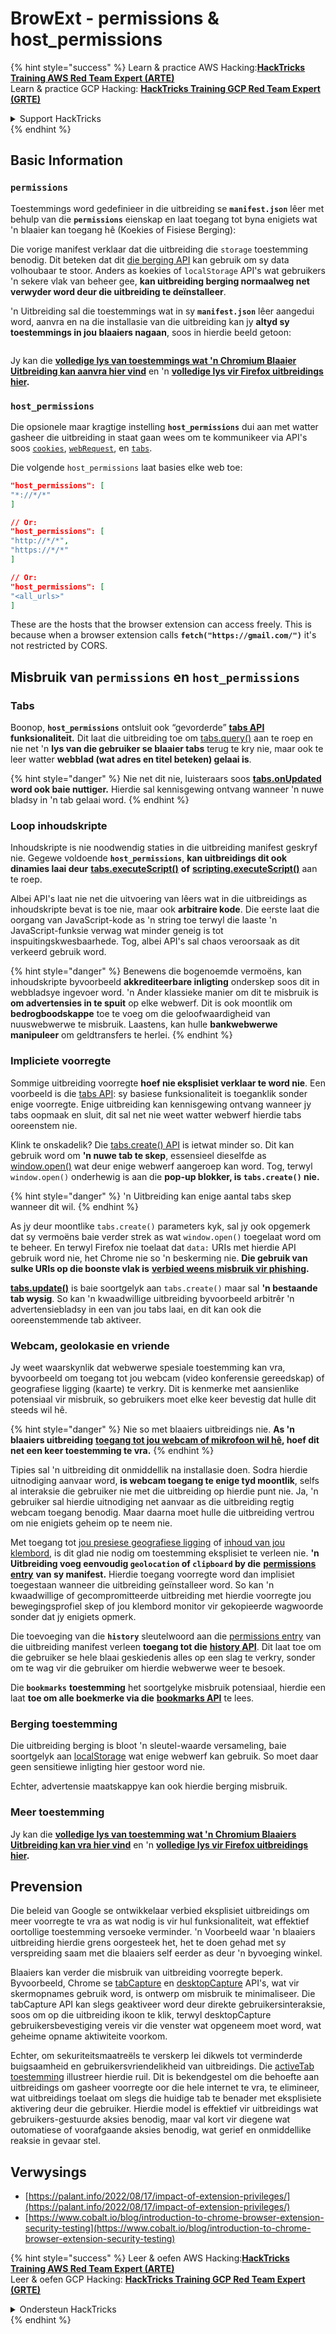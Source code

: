 # BrowExt - permissions & host\_permissions

{% hint style="success" %}
Learn & practice AWS Hacking:<img src="/.gitbook/assets/arte.png" alt="" data-size="line">[**HackTricks Training AWS Red Team Expert (ARTE)**](https://training.hacktricks.xyz/courses/arte)<img src="/.gitbook/assets/arte.png" alt="" data-size="line">\
Learn & practice GCP Hacking: <img src="/.gitbook/assets/grte.png" alt="" data-size="line">[**HackTricks Training GCP Red Team Expert (GRTE)**<img src="/.gitbook/assets/grte.png" alt="" data-size="line">](https://training.hacktricks.xyz/courses/grte)

<details>

<summary>Support HackTricks</summary>

* Check the [**subscription plans**](https://github.com/sponsors/carlospolop)!
* **Join the** 💬 [**Discord group**](https://discord.gg/hRep4RUj7f) or the [**telegram group**](https://t.me/peass) or **follow** us on **Twitter** 🐦 [**@hacktricks\_live**](https://twitter.com/hacktricks\_live)**.**
* **Share hacking tricks by submitting PRs to the** [**HackTricks**](https://github.com/carlospolop/hacktricks) and [**HackTricks Cloud**](https://github.com/carlospolop/hacktricks-cloud) github repos.

</details>
{% endhint %}

## Basic Information

### **`permissions`**

Toestemmings word gedefinieer in die uitbreiding se **`manifest.json`** lêer met behulp van die **`permissions`** eienskap en laat toegang tot byna enigiets wat 'n blaaier kan toegang hê (Koekies of Fisiese Berging):

Die vorige manifest verklaar dat die uitbreiding die `storage` toestemming benodig. Dit beteken dat dit [die berging API](https://developer.mozilla.org/en-US/docs/Mozilla/Add-ons/WebExtensions/API/storage) kan gebruik om sy data volhoubaar te stoor. Anders as koekies of `localStorage` API's wat gebruikers 'n sekere vlak van beheer gee, **kan uitbreiding berging normaalweg net verwyder word deur die uitbreiding te deïnstalleer**.

'n Uitbreiding sal die toestemmings wat in sy **`manifest.json`** lêer aangedui word, aanvra en na die installasie van die uitbreiding kan jy **altyd sy toestemmings in jou blaaiers nagaan**, soos in hierdie beeld getoon:

<figure><img src="../../.gitbook/assets/image (18).png" alt=""><figcaption></figcaption></figure>

Jy kan die [**volledige lys van toestemmings wat 'n Chromium Blaaier Uitbreiding kan aanvra hier vind**](https://developer.chrome.com/docs/extensions/develop/concepts/declare-permissions#permissions) en 'n [**volledige lys vir Firefox uitbreidings hier**](https://developer.mozilla.org/en-US/docs/Mozilla/Add-ons/WebExtensions/manifest.json/permissions#api\_permissions)**.**

### `host_permissions`

Die opsionele maar kragtige instelling **`host_permissions`** dui aan met watter gasheer die uitbreiding in staat gaan wees om te kommunikeer via API's soos [`cookies`](https://developer.mozilla.org/en-US/docs/Mozilla/Add-ons/WebExtensions/API/cookies), [`webRequest`](https://developer.mozilla.org/en-US/docs/Mozilla/Add-ons/WebExtensions/API/webRequest), en [`tabs`](https://developer.mozilla.org/en-US/docs/Mozilla/Add-ons/WebExtensions/API/tabs).

Die volgende `host_permissions` laat basies elke web toe:
```json
"host_permissions": [
"*://*/*"
]

// Or:
"host_permissions": [
"http://*/*",
"https://*/*"
]

// Or:
"host_permissions": [
"<all_urls>"
]
```
These are the hosts that the browser extension can access freely. This is because when a browser extension calls **`fetch("https://gmail.com/")`** it's not restricted by CORS.

## Misbruik van `permissions` en `host_permissions`

### Tabs

Boonop, **`host_permissions`** ontsluit ook “gevorderde” [**tabs API**](https://developer.mozilla.org/en-US/docs/Mozilla/Add-ons/WebExtensions/API/tabs) **funksionaliteit.** Dit laat die uitbreiding toe om [tabs.query()](https://developer.mozilla.org/en-US/docs/Mozilla/Add-ons/WebExtensions/API/tabs/query) aan te roep en nie net 'n **lys van die gebruiker se blaaier tabs** terug te kry nie, maar ook te leer watter **webblad (wat adres en titel beteken) gelaai is**.

{% hint style="danger" %}
Nie net dit nie, luisteraars soos [**tabs.onUpdated**](https://developer.mozilla.org/en-US/docs/Mozilla/Add-ons/WebExtensions/API/tabs/onUpdated) **word ook baie nuttiger.** Hierdie sal kennisgewing ontvang wanneer 'n nuwe bladsy in 'n tab gelaai word.
{% endhint %}

### Loop inhoudskripte <a href="#running-content-scripts" id="running-content-scripts"></a>

Inhoudskripte is nie noodwendig staties in die uitbreiding manifest geskryf nie. Gegewe voldoende **`host_permissions`**, **kan uitbreidings dit ook dinamies laai deur** [**tabs.executeScript()**](https://developer.mozilla.org/en-US/docs/Mozilla/Add-ons/WebExtensions/API/tabs/executeScript) **of** [**scripting.executeScript()**](https://developer.mozilla.org/en-US/docs/Mozilla/Add-ons/WebExtensions/API/scripting/executeScript) aan te roep.

Albei API's laat nie net die uitvoering van lêers wat in die uitbreidings as inhoudskripte bevat is toe nie, maar ook **arbitraire kode**. Die eerste laat die oorgang van JavaScript-kode as 'n string toe terwyl die laaste 'n JavaScript-funksie verwag wat minder geneig is tot inspuitingskwesbaarhede. Tog, albei API's sal chaos veroorsaak as dit verkeerd gebruik word.

{% hint style="danger" %}
Benewens die bogenoemde vermoëns, kan inhoudskripte byvoorbeeld **akkrediteerbare inligting** onderskep soos dit in webbladsye ingevoer word. 'n Ander klassieke manier om dit te misbruik is **om advertensies in te spuit** op elke webwerf. Dit is ook moontlik om **bedrogboodskappe** toe te voeg om die geloofwaardigheid van nuuswebwerwe te misbruik. Laastens, kan hulle **bankwebwerwe manipuleer** om geldtransfers te herlei.
{% endhint %}

### Impliciete voorregte <a href="#implicit-privileges" id="implicit-privileges"></a>

Sommige uitbreiding voorregte **hoef nie eksplisiet verklaar te word nie**. Een voorbeeld is die [tabs API](https://developer.mozilla.org/en-US/docs/Mozilla/Add-ons/WebExtensions/API/tabs): sy basiese funksionaliteit is toeganklik sonder enige voorregte. Enige uitbreiding kan kennisgewing ontvang wanneer jy tabs oopmaak en sluit, dit sal net nie weet watter webwerf hierdie tabs ooreenstem nie.

Klink te onskadelik? Die [tabs.create() API](https://developer.mozilla.org/en-US/docs/Mozilla/Add-ons/WebExtensions/API/tabs/create) is ietwat minder so. Dit kan gebruik word om **'n nuwe tab te skep**, essensieel dieselfde as [window.open()](https://developer.mozilla.org/en-US/docs/Web/API/Window/open) wat deur enige webwerf aangeroep kan word. Tog, terwyl `window.open()` onderhewig is aan die **pop-up blokker, is `tabs.create()` nie.**

{% hint style="danger" %}
'n Uitbreiding kan enige aantal tabs skep wanneer dit wil.
{% endhint %}

As jy deur moontlike `tabs.create()` parameters kyk, sal jy ook opgemerk dat sy vermoëns baie verder strek as wat `window.open()` toegelaat word om te beheer. En terwyl Firefox nie toelaat dat `data:` URIs met hierdie API gebruik word nie, het Chrome nie so 'n beskerming nie. **Die gebruik van sulke URIs op die boonste vlak is** [**verbied weens misbruik vir phishing**](https://bugzilla.mozilla.org/show\_bug.cgi?id=1331351)**.**

[**tabs.update()**](https://developer.mozilla.org/en-US/docs/Mozilla/Add-ons/WebExtensions/API/tabs/update) is baie soortgelyk aan `tabs.create()` maar sal **'n bestaande tab wysig**. So kan 'n kwaadwillige uitbreiding byvoorbeeld arbitrêr 'n advertensiebladsy in een van jou tabs laai, en dit kan ook die ooreenstemmende tab aktiveer.

### Webcam, geolokasie en vriende <a href="#webcam-geolocation-and-friends" id="webcam-geolocation-and-friends"></a>

Jy weet waarskynlik dat webwerwe spesiale toestemming kan vra, byvoorbeeld om toegang tot jou webcam (video konferensie gereedskap) of geografiese ligging (kaarte) te verkry. Dit is kenmerke met aansienlike potensiaal vir misbruik, so gebruikers moet elke keer bevestig dat hulle dit steeds wil hê.

{% hint style="danger" %}
Nie so met blaaiers uitbreidings nie. **As 'n blaaiers uitbreiding** [**toegang tot jou webcam of mikrofoon wil hê**](https://developer.mozilla.org/en-US/docs/Web/API/MediaDevices/getUserMedia)**, hoef dit net een keer toestemming te vra.**
{% endhint %}

Tipies sal 'n uitbreiding dit onmiddellik na installasie doen. Sodra hierdie uitnodiging aanvaar word, **is webcam toegang te enige tyd moontlik**, selfs al interaksie die gebruiker nie met die uitbreiding op hierdie punt nie. Ja, 'n gebruiker sal hierdie uitnodiging net aanvaar as die uitbreiding regtig webcam toegang benodig. Maar daarna moet hulle die uitbreiding vertrou om nie enigiets geheim op te neem nie.

Met toegang tot [jou presiese geografiese ligging](https://developer.mozilla.org/en-US/docs/Web/API/Geolocation) of [inhoud van jou klembord](https://developer.mozilla.org/en-US/docs/Web/API/Clipboard\_API), is dit glad nie nodig om toestemming eksplisiet te verleen nie. **'n Uitbreiding voeg eenvoudig `geolocation` of `clipboard` by die** [**permissions entry**](https://developer.mozilla.org/en-US/docs/Mozilla/Add-ons/WebExtensions/manifest.json/permissions) **van sy manifest.** Hierdie toegang voorregte word dan implisiet toegestaan wanneer die uitbreiding geïnstalleer word. So kan 'n kwaadwillige of gecompromitteerde uitbreiding met hierdie voorregte jou bewegingsprofiel skep of jou klembord monitor vir gekopieerde wagwoorde sonder dat jy enigiets opmerk.

Die toevoeging van die **`history`** sleutelwoord aan die [permissions entry](https://developer.mozilla.org/en-US/docs/Mozilla/Add-ons/WebExtensions/manifest.json/permissions) van die uitbreiding manifest verleen **toegang tot die** [**history API**](https://developer.mozilla.org/en-US/docs/Mozilla/Add-ons/WebExtensions/API/history). Dit laat toe om die gebruiker se hele blaai geskiedenis alles op een slag te verkry, sonder om te wag vir die gebruiker om hierdie webwerwe weer te besoek.

Die **`bookmarks`** **toestemming** het soortgelyke misbruik potensiaal, hierdie een laat **toe om alle boekmerke via die** [**bookmarks API**](https://developer.mozilla.org/en-US/docs/Mozilla/Add-ons/WebExtensions/API/bookmarks) te lees.

### Berging toestemming <a href="#the-storage-permission" id="the-storage-permission"></a>

Die uitbreiding berging is bloot 'n sleutel-waarde versameling, baie soortgelyk aan [localStorage](https://developer.mozilla.org/en-US/docs/Web/API/Window/localStorage) wat enige webwerf kan gebruik. So moet daar geen sensitiewe inligting hier gestoor word nie.

Echter, advertensie maatskappye kan ook hierdie berging misbruik.

### Meer toestemming

Jy kan die [**volledige lys van toestemming wat 'n Chromium Blaaiers Uitbreiding kan vra hier vind**](https://developer.chrome.com/docs/extensions/develop/concepts/declare-permissions#permissions) en 'n [**volledige lys vir Firefox uitbreidings hier**](https://developer.mozilla.org/en-US/docs/Mozilla/Add-ons/WebExtensions/manifest.json/permissions#api\_permissions)**.**

## Prevension <a href="#why-not-restrict-extension-privileges" id="why-not-restrict-extension-privileges"></a>

Die beleid van Google se ontwikkelaar verbied eksplisiet uitbreidings om meer voorregte te vra as wat nodig is vir hul funksionaliteit, wat effektief oortollige toestemming versoeke verminder. 'n Voorbeeld waar 'n blaaiers uitbreiding hierdie grens oorgesteek het, het te doen gehad met sy verspreiding saam met die blaaiers self eerder as deur 'n byvoeging winkel.

Blaaiers kan verder die misbruik van uitbreiding voorregte beperk. Byvoorbeeld, Chrome se [tabCapture](https://developer.chrome.com/docs/extensions/reference/tabCapture/) en [desktopCapture](https://developer.chrome.com/docs/extensions/reference/desktopCapture/) API's, wat vir skermopnames gebruik word, is ontwerp om misbruik te minimaliseer. Die tabCapture API kan slegs geaktiveer word deur direkte gebruikersinteraksie, soos om op die uitbreiding ikoon te klik, terwyl desktopCapture gebruikersbevestiging vereis vir die venster wat opgeneem moet word, wat geheime opname aktiwiteite voorkom.

Echter, om sekuriteitsmaatreëls te verskerp lei dikwels tot verminderde buigsaamheid en gebruikersvriendelikheid van uitbreidings. Die [activeTab toestemming](https://developer.mozilla.org/en-US/docs/Mozilla/Add-ons/WebExtensions/manifest.json/permissions#activetab\_permission) illustreer hierdie ruil. Dit is bekendgestel om die behoefte aan uitbreidings om gasheer voorregte oor die hele internet te vra, te elimineer, wat uitbreidings toelaat om slegs die huidige tab te benader met eksplisiete aktivering deur die gebruiker. Hierdie model is effektief vir uitbreidings wat gebruikers-gestuurde aksies benodig, maar val kort vir diegene wat outomatiese of voorafgaande aksies benodig, wat gerief en onmiddellike reaksie in gevaar stel.

## **Verwysings**

* [https://palant.info/2022/08/17/impact-of-extension-privileges/](https://palant.info/2022/08/17/impact-of-extension-privileges/)
* [https://www.cobalt.io/blog/introduction-to-chrome-browser-extension-security-testing](https://www.cobalt.io/blog/introduction-to-chrome-browser-extension-security-testing)

{% hint style="success" %}
Leer & oefen AWS Hacking:<img src="/.gitbook/assets/arte.png" alt="" data-size="line">[**HackTricks Training AWS Red Team Expert (ARTE)**](https://training.hacktricks.xyz/courses/arte)<img src="/.gitbook/assets/arte.png" alt="" data-size="line">\
Leer & oefen GCP Hacking: <img src="/.gitbook/assets/grte.png" alt="" data-size="line">[**HackTricks Training GCP Red Team Expert (GRTE)**<img src="/.gitbook/assets/grte.png" alt="" data-size="line">](https://training.hacktricks.xyz/courses/grte)

<details>

<summary>Ondersteun HackTricks</summary>

* Kyk na die [**subskripsie planne**](https://github.com/sponsors/carlospolop)!
* **Sluit aan by die** 💬 [**Discord groep**](https://discord.gg/hRep4RUj7f) of die [**telegram groep**](https://t.me/peass) of **volg** ons op **Twitter** 🐦 [**@hacktricks\_live**](https://twitter.com/hacktricks\_live)**.**
* **Deel hacking truuks deur PR's in te dien na die** [**HackTricks**](https://github.com/carlospolop/hacktricks) en [**HackTricks Cloud**](https://github.com/carlospolop/hacktricks-cloud) github repos.

</details>
{% endhint %}
